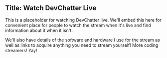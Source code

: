 Title: Watch DevChatter Live
---

This is a placeholder for watching DevChatter live. We'll embed this here for convenient place for people to watch the stream when it's live and find information about it when it isn't.

We'll also have details of the software and hardware I use for the stream as well as links to acquire anything you need to stream yourself! More coding streamers! Yay!
